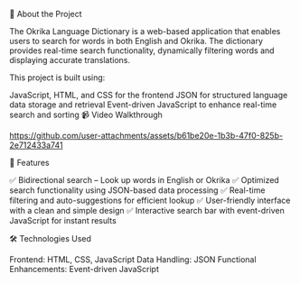 📌 About the Project

The Okrika Language Dictionary is a web-based application that enables users to search for words in both English and Okrika. The dictionary provides real-time search functionality, dynamically filtering words and displaying accurate translations.

This project is built using:

JavaScript, HTML, and CSS for the frontend
JSON for structured language data storage and retrieval
Event-driven JavaScript to enhance real-time search and sorting
📹 Video Walkthrough

https://github.com/user-attachments/assets/b61be20e-1b3b-47f0-825b-2e712433a741

🚀 Features

✅ Bidirectional search – Look up words in English or Okrika
✅ Optimized search functionality using JSON-based data processing
✅ Real-time filtering and auto-suggestions for efficient lookup
✅ User-friendly interface with a clean and simple design
✅ Interactive search bar with event-driven JavaScript for instant results

🛠 Technologies Used

Frontend: HTML, CSS, JavaScript
Data Handling: JSON
Functional Enhancements: Event-driven JavaScript
